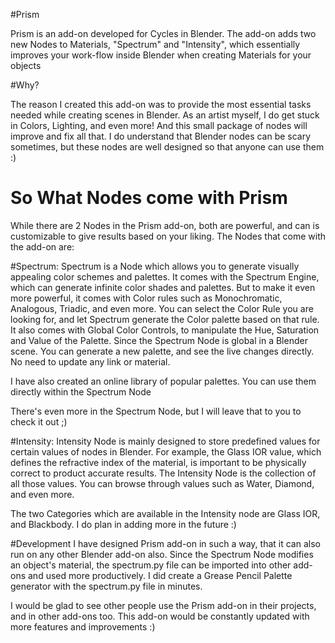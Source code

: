 #Prism

Prism is an add-on developed for Cycles in Blender. The add-on adds two new Nodes to Materials, "Spectrum" and "Intensity", which essentially improves your work-flow inside Blender when creating Materials for your objects

#Why?

The reason I created this add-on was to provide the most essential tasks needed while creating scenes in Blender. As an artist myself, I do get stuck in Colors, Lighting, and even more!
And this small package of nodes will improve and fix all that. I do understand that Blender nodes can be scary sometimes, but these nodes are well designed so that anyone can use them :)

<h1>So What Nodes come with Prism</h1>
While there are 2 Nodes in the Prism add-on, both are powerful, and can is customizable to give results based on your liking. The Nodes that come with the add-on are:

#Spectrum:
Spectrum is a Node which allows you to generate visually appealing color schemes and palettes. It comes with the Spectrum Engine, which can generate infinite color shades and palettes. But to make it even more powerful, it comes with Color rules such as Monochromatic, Analogous, Triadic, and even more. You can select the Color Rule you are looking for, and let Spectrum generate the Color palette based on that rule.<br>
It also comes with Global Color Controls, to manipulate the Hue, Saturation and Value of the Palette. Since the Spectrum Node is global in a Blender scene. You can generate a new palette, and see the live changes directly. No need to update any link or material.

I have also created an online library of popular palettes. You can use them directly within the Spectrum Node

There's even more in the Spectrum Node, but I will leave that to you to check it out ;)

#Intensity:
Intensity Node is mainly designed to store predefined values for certain values of nodes in Blender. For example, the Glass IOR value, which defines the refractive index of the material, is important to be physically correct to product accurate results. The Intensity Node is the collection of all those values. You can browse through values such as Water, Diamond, and even more.

The two Categories which are available in the Intensity node are Glass IOR, and Blackbody. I do plan in adding more in the future :)

#Development
I have designed Prism add-on in such a way, that it can also run on any other Blender add-on also. Since the Spectrum Node modifies an object's material, the spectrum.py file can be imported into other add-ons and used more productively. I did create a Grease Pencil Palette generator with the spectrum.py file in minutes.

I would be glad to see other people use the Prism add-on in their projects, and in other add-ons too. This add-on would be constantly updated with more features and improvements :)
